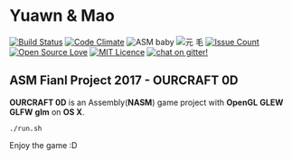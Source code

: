 
# Yuawn & Mao
[![Build Status](http://img.shields.io/travis/ssspeedgit00/ASM_Final_Project_2017.svg?style=flat-square)](https://travis-ci.org/ssspeedgit00/ASM_Final_Project_2017)
[![Code Climate](http://img.shields.io/codeclimate/github/ssspeedgit00/ASM_Final_Project_2017.svg?style=flat-square)](https://codeclimate.com/github/ssspeedgit00/ASM_Final_Project_2017)
![ASM baby](https://img.shields.io/badge/ASM-baby-orange.svg?style=flat-square)
![元 毛](https://img.shields.io/badge/元-毛-blue.svg?style=flat-square)
[![Issue Count](https://codeclimate.com/github/ssspeedgit00/ASM_Final_Project_2017/badges/issue_count.svg?style=flat-square)](https://codeclimate.com/github/ssspeedgit00/ASM_Final_Project_2017)
[![Open Source Love](https://badges.frapsoft.com/os/v2/open-source.svg?v=103&style=flat-square)](https://github.com/ellerbrock/open-source-badges/)
[![MIT Licence](https://badges.frapsoft.com/os/mit/mit.svg?v=103&style=flat-square)](https://opensource.org/licenses/mit-license.php)
[![chat on gitter!](https://badges.gitter.im/huei90/Interesting-Things-on-GitHub.svg?style=flat-square)](https://gitter.im/ASM_Project_2017/Lobby?utm_source=share-link&utm_medium=link&utm_campaign=share-link)
<!--[![Build Status](https://travis-ci.org/ssspeedgit00/ASM_Final_Project_2017.svg?branch=master&style=flat-square)](https://travis-ci.org/ssspeedgit00/ASM_Final_Project_2017)
[![Code Climate](https://codeclimate.com/github/ssspeedgit00/ASM_Final_Project_2017/badges/gpa.svg?style=flat-square)](https://codeclimate.com/github/ssspeedgit00/ASM_Final_Project_2017)-->
## ASM Fianl Project 2017 - OURCRAFT 0D
**OURCRAFT 0D** is an Assembly(**NASM**) game project with **OpenGL** **GLEW** **GLFW** **glm** on **OS X**.
```
./run.sh
```
Enjoy the game :D





